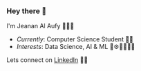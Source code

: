 ### Hey there 👋

I'm Jeanan Al Aufy 🙋🏻‍♀️
- *Currently*: Computer Science Student 👩‍💻
- *Interests*: Data Science, AI & ML 🤖⚙️🔧🦾👩‍💻

Lets connect on [LinkedIn](https://www.linkedin.com/in/jeananalaufy/) 🤝🏻
